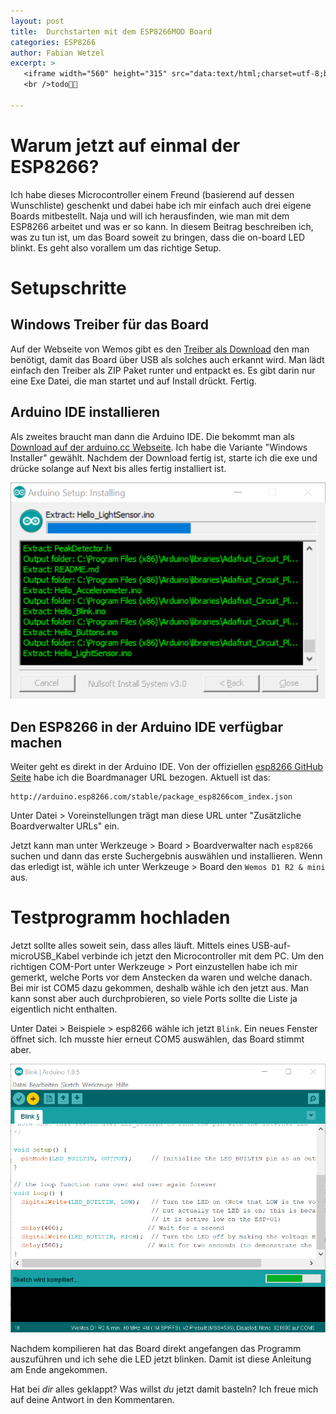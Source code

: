 ```yaml
---
layout: post
title:  Durchstarten mit dem ESP8266MOD Board
categories: ESP8266
author: Fabian Wetzel
excerpt: >
   <iframe width="560" height="315" src="data:text/html;charset=utf-8;base64,PGJvZHkgc3R5bGU9ImJhY2tncm91bmQ6cmVkO2ZvbnQ6MTUzcHggY29uc29sYXM7Ij5WSURFTzwvYm9keT4=" frameborder="0" allowfullscreen></iframe>
   <br />todo🦆💥

---
```

# Warum jetzt auf einmal der ESP8266?

Ich habe dieses Microcontroller einem Freund (basierend auf dessen Wunschliste) geschenkt und dabei habe ich mir einfach auch drei eigene Boards mitbestellt. Naja und will ich herausfinden, wie man mit dem ESP8266 arbeitet und was er so kann. In diesem Beitrag beschreiben ich, was zu tun ist, um das Board soweit zu bringen, dass die on-board LED blinkt. Es geht also vorallem um das richtige Setup.

# Setupschritte

## Windows Treiber für das Board

Auf der Webseite von Wemos gibt es den [Treiber als Download](https://wiki.wemos.cc/products:d1:d1_mini) den man benötigt, damit das Board über USB als solches auch erkannt wird. Man lädt einfach den Treiber als ZIP Paket runter und entpackt es. Es gibt darin nur eine Exe Datei, die man startet und auf Install drückt. Fertig.

## Arduino IDE installieren

Als zweites braucht man dann die Arduino IDE. Die bekommt man als [Download auf der arduino.cc Webseite](https://www.arduino.cc/en/Main/Software). Ich habe die Variante "Windows Installer" gewählt. Nachdem der Download fertig ist, starte ich die exe und drücke solange auf Next bis alles fertig installiert ist.

![Arduino Setup](/assets/2018_mixed/arduino-1.8.5-ide-install.png)

## Den ESP8266 in der Arduino IDE verfügbar machen

Weiter geht es direkt in der Arduino IDE. Von der offiziellen [esp8266 GitHub Seite](https://github.com/esp8266/Arduino) habe ich die Boardmanager URL bezogen. Aktuell ist das:

```text
http://arduino.esp8266.com/stable/package_esp8266com_index.json
```

Unter Datei > Voreinstellungen trägt man diese URL unter "Zusätzliche Boardverwalter URLs" ein.

Jetzt kann man unter Werkzeuge > Board > Boardverwalter nach `esp8266` suchen und dann das erste Suchergebnis auswählen und installieren. Wenn das erledigt ist, wähle ich unter Werkzeuge > Board den `Wemos D1 R2 & mini` aus.

# Testprogramm hochladen

Jetzt sollte alles soweit sein, dass alles läuft. Mittels eines USB-auf-microUSB_Kabel verbinde ich jetzt den Microcontroller mit dem PC. Um den richtigen COM-Port unter Werkzeuge > Port einzustellen habe ich mir gemerkt, welche Ports vor dem Anstecken da waren und welche danach. Bei mir ist COM5 dazu gekommen, deshalb wähle ich den jetzt aus. Man kann sonst aber auch durchprobieren, so viele Ports sollte die Liste ja eigentlich nicht enthalten.

Unter Datei > Beispiele > esp8266 wähle ich jetzt `Blink`. Ein neues Fenster öffnet sich. Ich musste hier erneut COM5 auswählen, das Board stimmt aber.

![Arduino IDE kompiliert Blink Beispiel](/assets/2018_mixed/esp8266_compiling_blink.png)

Nachdem kompilieren hat das Board direkt angefangen das Programm auszuführen und ich sehe die LED jetzt blinken. Damit ist diese Anleitung am Ende angekommen.

Hat bei *dir* alles geklappt? Was willst *du* jetzt damit basteln? Ich freue mich auf deine Antwort in den Kommentaren.